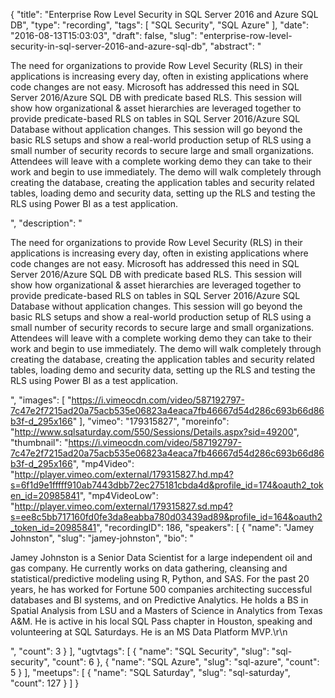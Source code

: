 {
  "title": "Enterprise Row Level Security in SQL Server 2016 and Azure SQL DB",
  "type": "recording",
  "tags": [
    "SQL Security",
    "SQL Azure"
  ],
  "date": "2016-08-13T15:03:03",
  "draft": false,
  "slug": "enterprise-row-level-security-in-sql-server-2016-and-azure-sql-db",
  "abstract": "<p>The need for organizations to provide Row Level Security (RLS) in their applications is increasing every day, often in existing applications where code changes are not easy. Microsoft has addressed this need in SQL Server 2016/Azure SQL DB with predicate based RLS. This session will show how organizational & asset hierarchies are leveraged together to provide predicate-based RLS on tables in SQL Server 2016/Azure SQL Database without application changes. This session will go beyond the basic RLS setups and show a real-world production setup of RLS using a small number of security records to secure large and small organizations. Attendees will leave with a complete working demo they can take to their work and begin to use immediately. The demo will walk completely through creating the database, creating the application tables and security related tables, loading demo and security data, setting up the RLS and testing the RLS using Power BI as a test application.</p>",
  "description": "<p>The need for organizations to provide Row Level Security (RLS) in their applications is increasing every day, often in existing applications where code changes are not easy. Microsoft has addressed this need in SQL Server 2016/Azure SQL DB with predicate based RLS. This session will show how organizational & asset hierarchies are leveraged together to provide predicate-based RLS on tables in SQL Server 2016/Azure SQL Database without application changes. This session will go beyond the basic RLS setups and show a real-world production setup of RLS using a small number of security records to secure large and small organizations. Attendees will leave with a complete working demo they can take to their work and begin to use immediately. The demo will walk completely through creating the database, creating the application tables and security related tables, loading demo and security data, setting up the RLS and testing the RLS using Power BI as a test application.</p>",
  "images": [
    "https://i.vimeocdn.com/video/587192797-7c47e2f7215ad20a75acb535e06823a4eaca7fb46667d54d286c693b66d86b3f-d_295x166"
  ],
  "vimeo": "179315827",
  "moreinfo": "http://www.sqlsaturday.com/550/Sessions/Details.aspx?sid=49200",
  "thumbnail": "https://i.vimeocdn.com/video/587192797-7c47e2f7215ad20a75acb535e06823a4eaca7fb46667d54d286c693b66d86b3f-d_295x166",
  "mp4Video": "http://player.vimeo.com/external/179315827.hd.mp4?s=6f1d9e1fffff910ab7443dbb72ec275181cbda4d&profile_id=174&oauth2_token_id=20985841",
  "mp4VideoLow": "http://player.vimeo.com/external/179315827.sd.mp4?s=ee8c5bb717160fd0fe3da8eabba780d03439ad89&profile_id=164&oauth2_token_id=20985841",
  "recordingID": 186,
  "speakers": [
    {
      "name": "Jamey Johnston",
      "slug": "jamey-johnston",
      "bio": "<p>Jamey Johnston is a Senior Data Scientist for a large independent oil and gas company. He currently works on data gathering, cleansing and statistical/predictive modeling using R, Python, and SAS. For the past 20 years, he has worked for Fortune 500 companies architecting successful databases and BI systems, and on Predictive Analytics. He holds a BS in Spatial Analysis from LSU and a Masters of Science in Analytics from Texas A&M. He is active in his local SQL Pass chapter in Houston, speaking and volunteering at SQL Saturdays. He is an MS Data Platform MVP.\r\n</p>",
      "count": 3
    }
  ],
  "ugtvtags": [
    {
      "name": "SQL Security",
      "slug": "sql-security",
      "count": 6
    },
    {
      "name": "SQL Azure",
      "slug": "sql-azure",
      "count": 5
    }
  ],
  "meetups": [
    {
      "name": "SQL Saturday",
      "slug": "sql-saturday",
      "count": 127
    }
  ]
}